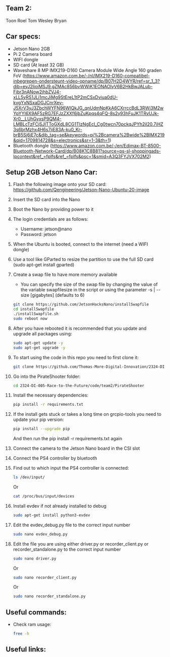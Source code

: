 ## Team 2:
Toon
Roel
Tom
Wesley
Bryan

## Car specs:
- Jetson Nano 2GB
- Pi 2 Camera board
- WIFI dongle
- SD card (At least 32 GB)
- Waveshare 8 MP IMX219-D160 Camera Module Wide Angle 160 graden FoV (https://www.amazon.com.be/-/nl/IMX219-D160-compatibel-inbegrepen-ondersteunt-video-opname/dp/B07H2D4WYR/ref=sr_1_3?dib=eyJ2IjoiMSJ9.gZMAc856bvWWiK1EONAOIyV6B2HkBwJALub-Fibr3nANow2jhbZVJ4-xLL5yRS1JLi1mcJiMg9StEreL1tP2mCSxDviua0dU-kvgYxNSxaDGJCnrXey-J5XrV3yJ3ZbchWYFN96WlQkJG_qnUdmNpKkA6CXrrccBdL3RWj3M2wYpYYI6X9AF5zRG7EFJzZXXf6jbZuKpqs4qFQ-8s2y93hFuJK1TRyUJk-Xr0__LUhGyxsP9QM4-LMBLcTzFCjSJITToGXdL8CG1TlzNgEcI_Cg0twcn70pckqJPYh2il20.7iHZ3s6brMzhx4H6s7jiE83A-ku0_Kr-brB5Sj6jE7c&dib_tag=se&keywords=pi%2Bcamera%2Bwide%2BIMX219&qid=1709814728&s=electronics&sr=1-3&th=1)
- Bluetooth dongle (https://www.amazon.com.be/-/en/Edimax-BT-8500-Bluetooth-Network-Card/dp/B08K1C8B81?source=ps-sl-shoppingads-lpcontext&ref_=fplfs&ref_=fplfs&psc=1&smid=A3Q3FYJVX702M2)

## Setup 2GB Jetson Nano Car:
1. Flash the following image onto your SD card: https://github.com/Qengineering/Jetson-Nano-Ubuntu-20-image
2. Insert the SD card into the Nano
3. Boot the Nano by providing power to it
4. The login credentials are as follows:
    - Username: jetson@nano
    - Password: jetson
5. When the Ubuntu is booted, connect to the internet (need a WIFI dongle)
6. Use a tool like GParted to resize the partition to use the full SD card (sudo apt-get install gparted)
7. Create a swap file to have more memory available
    - You can specify the size of the swap file by changing the value of the variable swapfilesize in the script or using the parameter -s | --size [gigabytes] (defaults to 6)
    ```bash
    git clone https://github.com/JetsonHacksNano/installSwapfile
    cd installSwapfile
    ./installSwapfile.sh
    sudo reboot now 
    ```
8. After you have rebooted it is recommended that you update and upgrade all packages using:
    ```bash
    sudo apt-get update -y
    sudo apt-get upgrade -y
    ```
9. To start using the code in this repo you need to first clone it:
    ```bash
    git clone https://github.com/Thomas-More-Digital-Innovation/2324-DI-005-Race-to-the-Future.git
    ```
10. Go into the PirateShooter folder:
    ```bash
    cd 2324-DI-005-Race-to-the-Future/code/team2/PirateShooter
    ```
11. Install the necessary dependencies:
    ```bash
    pip install -r requirements.txt
    ```

12. If the install gets stuck or takes a long time on grcpio-tools you need to update your pip version:
    ```bash
    pip install --upgrade pip
    ```
    And then run the pip install -r requirements.txt again
13. Connect the camera to the Jetson Nano board in the CSI slot
14. Connect the PS4 controller by bluetooth
15. Find out to which input the PS4 controller is connected:
    ```bash
    ls /dev/input/
    ```
    Or 
    ```bash
    cat /proc/bus/input/devices
    ```
16. Install evdev if not already installed to debug
    ```bash
    sudo apt-get install python3-evdev
    ```
17. Edit the evdev_debug.py file to the correct input number
    ```bash
    sudo nano evdev_debug.py
    ```
18. Edit the file you are using either driver.py or recorder_client.py or recorder_standalone.py to the correct input number
    ```bash
    sudo nano driver.py
    ```
    Or
    ```bash
    sudo nano recorder_client.py
    ```
    Or
    ```bash
    sudo nano recorder_standalone.py
    ```

## Useful commands:
- Check ram usage:
    ```bash
    free -h
    ```


## Useful links: